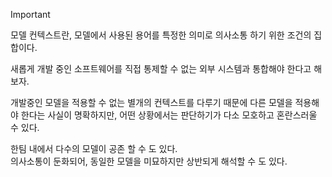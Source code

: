 
>[!important]
>모델 컨텍스트란, 모델에서 사용된 용어를 특정한 의미로 의사소통 하기 위한 조건의 집합이다.

새롭게 개발 중인 소프트웨어를 직접 통제할 수 없는 외부 시스템과 통합해야 한다고 해보자.

개발중인 모델을 적용할 수 없는 별개의 컨텍스트를 다루기 때문에 다른 모델을 적용해야 한다는 사실이 명확하지만, 어떤 상황에서는 판단하기가 다소 모호하고 혼란스러울 수 있다.

한팀 내에서 다수의 모델이 공존 할 수 도 있다.\
의사소통이 둔화되어, 동일한 모델을 미묘하지만 상반되게 해석할 수 도 있다.


